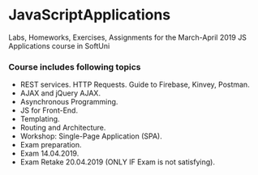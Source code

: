 # JavaScriptApplications
Labs, Homeworks, Exercises, Assignments for the March-April 2019 JS Applications course in SoftUni
### Course includes following topics
* REST services. HTTP Requests. Guide to Firebase, Kinvey, Postman.
* AJAX and jQuery AJAX. 
* Asynchronous Programming.
* JS for Front-End.
* Templating.
* Routing and Architecture.
* Workshop: Single-Page Application (SPA).
* Exam preparation.
* Exam 14.04.2019.
* Exam Retake 20.04.2019 (ONLY IF Exam is not satisfying).